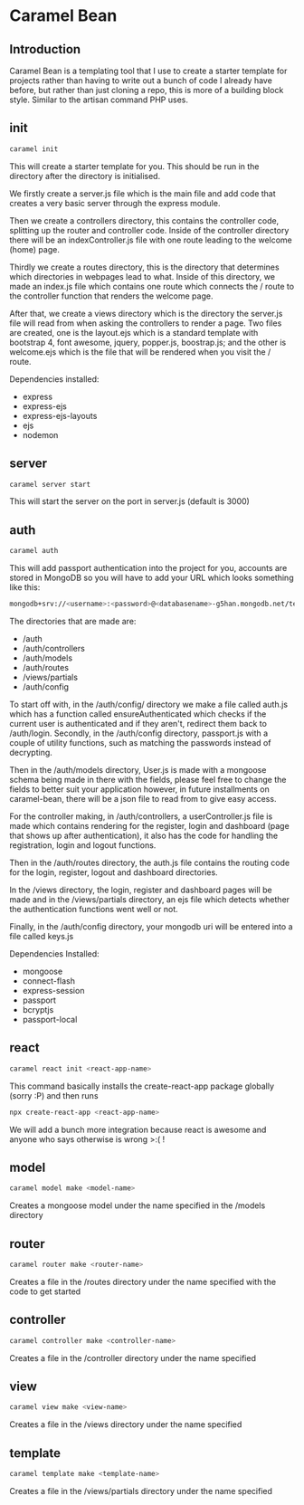 # Caramel Bean

## Introduction
Caramel Bean is a templating tool that I use to create a starter template for projects rather than having to write out a bunch of code I already have before, but rather than just cloning a repo, this is more of a building block style. Similar to the artisan command PHP uses.

## init
```bash
caramel init
```
This will create a starter template for you. This should be run in the directory after the directory is initialised.

We firstly create a server.js file which is the main file and add code that creates a very basic server through the express module.

Then we create a controllers directory, this contains the controller code, splitting up the router and controller code. Inside of the controller directory there will be an indexController.js file with one route leading to the welcome (home) page.

Thirdly we create a routes directory, this is the directory that determines which directories in webpages lead to what. Inside of this directory, we made an index.js file which contains one route which connects the / route to the controller function that renders the welcome page.

After that, we create a views directory which is the directory the server.js file will read from when asking the controllers to render a page. Two files are created, one is the layout.ejs which is a standard template with bootstrap 4, font awesome, jquery, popper.js, boostrap.js; and the other is welcome.ejs which is the file that will be rendered when you visit the / route.

Dependencies installed:

* express
* express-ejs
* express-ejs-layouts
* ejs
* nodemon

## server
```bash
caramel server start
```

This will start the server on the port in server.js (default is 3000)

## auth
```bash
caramel auth
```

This will add passport authentication into the project for you, accounts are stored in MongoDB so you will have to add your URL which looks something like this:

```bash
mongodb+srv://<username>:<password>@<databasename>-g5han.mongodb.net/test?retryWrites=true&w=majority
```

The directories that are made are:

* /auth
* /auth/controllers
* /auth/models
* /auth/routes
* /views/partials
* /auth/config

To start off with, in the /auth/config/ directory we make a file called auth.js which has a function called ensureAuthenticated which checks if the current user is authenticated and if they aren't, redirect them back to /auth/login. Secondly, in the /auth/config directory, passport.js with a couple of utility functions, such as matching the passwords instead of decrypting.

Then in the /auth/models directory, User.js is made with a mongoose schema being made in there with the fields, please feel free to change the fields to better suit your application however, in future installments on caramel-bean, there will be a json file to read from to give easy access.

For the controller making, in /auth/controllers, a userController.js file is made which contains rendering for the register, login and dashboard (page that shows up after authentication), it also has the code for handling the registration, login and logout functions.

Then in the /auth/routes directory, the auth.js file contains the routing code for the login, register, logout and dashboard directories.

In the /views directory, the login, register and dashboard pages will be made and in the /views/partials directory, an ejs file which detects whether the authentication functions went well or not.

Finally, in the /auth/config directory, your mongodb uri will be entered into a file called keys.js

Dependencies Installed:

* mongoose
* connect-flash
* express-session
* passport
* bcryptjs
* passport-local

## react
```bash
caramel react init <react-app-name>
```

This command basically installs the create-react-app package globally (sorry :P) and then runs

```bash
npx create-react-app <react-app-name>
```

We will add a bunch more integration because react is awesome and anyone who says otherwise is wrong >:( !

## model
```bash
caramel model make <model-name>
```

Creates a mongoose model under the name specified in the /models directory

## router
```bash
caramel router make <router-name>
```

Creates a file in the /routes directory under the name specified with the code to get started

## controller
```bash
caramel controller make <controller-name>
```

Creates a file in the /controller directory under the name specified

## view
```bash
caramel view make <view-name>
```

Creates a file in the /views directory under the name specified

## template
```bash
caramel template make <template-name>
```

Creates a file in the /views/partials directory under the name specified